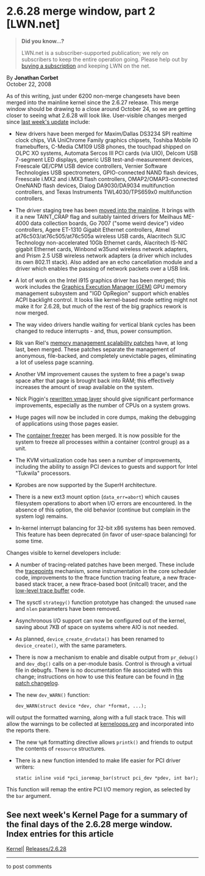 # 2.6.28 merge window, part 2 [LWN.net]

> **Did you know...?**
> 
> LWN.net is a subscriber-supported publication; we rely on subscribers to keep the entire operation going. Please help out by [buying a subscription](/Promo/nst-nag4/subscribe) and keeping LWN on the net. 

By **Jonathan Corbet**  
October 22, 2008 

As of this writing, just under 6200 non-merge changesets have been merged into the mainline kernel since the 2.6.27 release. This merge window should be drawing to a close around October 24, so we are getting closer to seeing what 2.6.28 will look like. User-visible changes merged since [last week's update](http://lwn.net/Articles/302754/) include: 

  * New drivers have been merged for Maxim/Dallas DS3234 SPI realtime clock chips, VIA UniChrome Family graphics chipsets, Toshiba Mobile IO framebuffers, C-Media CM109 USB phones, the touchpad shipped on OLPC XO systems, Automata Sercos III PCI cards (via UIO), Delcom USB 7-segment LED displays, generic USB test-and-measurement devices, Freescale QE/CPM USB device controllers, Vernier Software Technologies USB spectrometers, GPIO-connected NAND flash devices, Freescale i.MX2 and i.MX3 flash controllers, OMAP2/OMAP3-connected OneNAND flash devices, Dialog DA9030/DA9034 multifunction controllers, and Texas Instruments TWL4030/TPS659x0 multifunction controllers. 

  * The driver staging tree has been [moved into the mainline](http://lwn.net/Articles/301192/). It brings with it a new TAINT_CRAP flag and suitably tainted drivers for Meilhaus ME-4000 data collection boards, Go 7007 ("some weird device") video controllers, Agere ET-1310 Gigabit Ethernet controllers, Atmel at76c503/at76c505/at76c505a wireless USB cards, Alacritech SLIC Technology non-accelerated 10Gb Ethernet cards, Alacritech IS-NIC gigabit Ethernet cards, Winbond w35und wireless network adapters, and Prism 2.5 USB wireless network adapters (a driver which includes its own 802.11 stack). Also added are an echo cancellation module and a driver which enables the passing of network packets over a USB link. 

  * A lot of work on the Intel i915 graphics driver has been merged; this work includes the [Graphics Execution Manager (GEM)](http://lwn.net/Articles/283793/) GPU memory management subsystem and "IGD OpRegion" support which enables ACPI backlight control. It looks like kernel-based mode setting might not make it for 2.6.28, but much of the rest of the big graphics rework is now merged. 

  * The way video drivers handle waiting for vertical blank cycles has been changed to reduce interrupts - and, thus, power consumption. 

  * Rik van Riel's [memory management scalability patches](http://lwn.net/Articles/286472/) have, at long last, been merged. These patches separate the management of anonymous, file-backed, and completely unevictable pages, eliminating a lot of useless page scanning. 

  * Another VM improvement causes the system to free a page's swap space after that page is brought back into RAM; this effectively increases the amount of swap available on the system. 

  * Nick Piggin's [rewritten vmap layer](http://lwn.net/Articles/304188/) should give significant performance improvements, especially as the number of CPUs on a system grows. 

  * Huge pages will now be included in core dumps, making the debugging of applications using those pages easier. 

  * The [container freezer](http://lwn.net/Articles/287435/) has been merged. It is now possible for the system to freeze all processes within a container (control group) as a unit. 

  * The KVM virtualization code has seen a number of improvements, including the ability to assign PCI devices to guests and support for Intel "Tukwila" processors. 

  * Kprobes are now supported by the SuperH architecture. 

  * There is a new ext3 mount option (`data_err=abort`) which causes filesystem operations to abort when I/O errors are encountered. In the absence of this option, the old behavior (continue but complain in the system log) remains. 

  * In-kernel interrupt balancing for 32-bit x86 systems has been removed. This feature has been deprecated (in favor of user-space balancing) for some time. 




Changes visible to kernel developers include: 

  * A number of tracing-related patches have been merged. These include the [tracepoints](http://lwn.net/Articles/291091/) mechanism, some instrumentation in the core scheduler code, improvements to the ftrace function tracing feature, a new ftrace-based stack tracer, a new ftrace-based boot (initcall) tracer, and the [low-level trace buffer](http://lwn.net/Articles/300992/) code. 

  * The sysctl `strategy()` function prototype has changed: the unused `name` and `nlen` parameters have been removed. 

  * Asynchronous I/O support can now be configured out of the kernel, saving about 7KB of space on systems where AIO is not needed. 

  * As planned, `device_create_drvdata()` has been renamed to `device_create()`, with the same parameters. 

  * There is now a mechanism to enable and disable output from `pr_debug()` and `dev_dbg()` calls on a per-module basis. Control is through a virtual file in debugfs. There is no documentation file associated with this change; instructions on how to use this feature can be found in [the patch changelog](
     http://git.kernel.org/git/?p=linux/kernel/git/torvalds/linux-2.6.git;a=commit;h=346e15beb5343c2eb8216d820f2ed8f150822b08). 

  * The new `dev_WARN()` function: 
        
        dev_WARN(struct device *dev, char *format, ...);
        

will output the formatted warning, along with a full stack trace. This will allow the warnings to be collected at [kerneloops.org](http://kerneloops.org/) and incorporated into the reports there. 

  * The new `%pR` formatting directive allows `printk()` and friends to output the contents of `resource` structures. 

  * There is a new function intended to make life easier for PCI driver writers: 
        
        static inline void *pci_ioremap_bar(struct pci_dev *pdev, int bar);
        

This function will remap the entire PCI I/O memory region, as selected by the `bar` argument. 




See next week's Kernel Page for a summary of the final days of the 2.6.28 merge window.  
Index entries for this article  
---  
[Kernel](/Kernel/Index)| [Releases/2.6.28](/Kernel/Index#Releases-2.6.28)  
  


* * *

to post comments 
